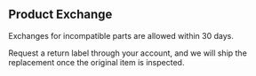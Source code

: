## Product Exchange

Exchanges for incompatible parts are allowed within 30 days.

Request a return label through your account, and we will ship the replacement once the original item is inspected.
